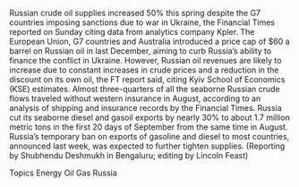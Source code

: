 Russian crude oil supplies increased 50% this spring despite the G7 countries imposing sanctions due to war in Ukraine, the Financial Times reported on Sunday citing data from analytics company Kpler.
The European Union, G7 countries and Australia introduced a price cap of $60 a barrel on Russian oil in last December, aiming to curb Russia’s ability to finance the conflict in Ukraine.
However, Russian oil revenues are likely to increase due to constant increases in crude prices and a reduction in the discount on its own oil, the FT report said, citing Kyiv School of Economics (KSE) estimates.
Almost three-quarters of all the seaborne Russian crude flows traveled without western insurance in August, according to an analysis of shipping and insurance records by the Financial Times.
Russia cut its seaborne diesel and gasoil exports by nearly 30% to about 1.7 million metric tons in the first 20 days of September from the same time in August. Russia’s temporary ban on exports of gasoline and diesel to most countries, announced last week, was expected to further tighten supplies.
(Reporting by Shubhendu Deshmukh in Bengaluru; editing by Lincoln Feast)

Topics
Energy
Oil Gas
Russia
